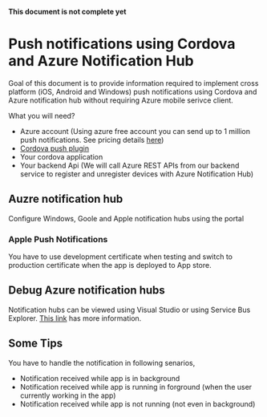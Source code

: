 **This document is not complete yet**

# Push notifications using Cordova and Azure Notification Hub

Goal of this document is to provide information required to implement cross platform (iOS, Android and Windows) push notifications using Cordova and Azure notification hub without requiring Azure mobile serivce client.

What you will need?
- Azure account (Using azure free account you can send up to 1 million push notifications. See pricing details [here](https://azure.microsoft.com/en-au/pricing/details/notification-hubs/))
- [Cordova push plugin](https://github.com/phonegap/phonegap-plugin-push)
- Your cordova application
- Your backend Api (We will call Azure REST APIs from our backend service to register and unregister devices with Azure Notification Hub)

## Auzre notification hub
Configure Windows, Goole and Apple notification hubs using the portal

### Apple Push Notifications
You have to use development certificate when testing and switch to production certificate when the app is deployed to App store.

## Debug Azure notification hubs

Notification hubs can be viewed using Visual Studio or using Service Bus Explorer. [This link](https://msdn.microsoft.com/en-us/library/azure/dn530751.aspx) has more information.

## Some Tips 
You have to handle the notification in following senarios,
- Notification received while app is in background
- Notification received while app is running in forground (when the user currently working in the app)
- Notification received while app is not running (not even in background)

